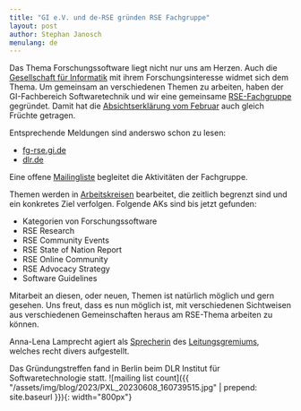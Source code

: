 ```yaml
---
title: "GI e.V. und de-RSE gründen RSE Fachgruppe"
layout: post
author: Stephan Janosch
menulang: de
---
```

Das Thema Forschungssoftware liegt nicht nur uns am Herzen. Auch die [Gesellschaft für Informatik](https://gi.de) mit 
ihrem Forschungsinteresse widmet sich dem Thema. Um gemeinsam an verschiedenen Themen zu arbeiten, haben der GI-Fachbereich 
Softwaretechnik und wir eine gemeinsame [RSE-Fachgruppe](https://fg-rse.gi.de) gegründet. Damit hat die [Absichtserklärung vom Februar](https://de-rse.org/blog/2023/02/03/Gesellschaft-fuer-Informatik-und-de-RSE-wollen-enger-zusammenarbeiten.html) auch gleich Früchte getragen. 

Entsprechende Meldungen sind anderswo schon zu lesen:

* [fg-rse.gi.de](https://fg-rse.gi.de/mitteilung/gruendungstreffen)
* [dlr.de](https://www.dlr.de/sc/desktopdefault.aspx/tabid-1183/13774_read-84370/)

Eine offene [Mailingliste](https://lists.gi.de/postorius/lists/fg-rse.lists.gi.de/) begleitet die Aktivitäten der Fachgruppe.

Themen werden in [Arbeitskreisen](https://fg-rse.gi.de/fachgruppe/arbeitskreise) bearbeitet, die zeitlich begrenzt sind und ein konkretes Ziel verfolgen. Folgende AKs sind bis jetzt gefunden:

* Kategorien von Forschungssoftware
* RSE Research
* RSE Community Events
* RSE State of Nation Report
* RSE Online Community
* RSE Advocacy Strategy
* Software Guidelines

Mitarbeit an diesen, oder neuen, Themen ist natürlich möglich und gern gesehen. Uns freut, dass es nun möglich ist, mit verschiedenen Sichtweisen aus verschiedenen Gemeinschaften heraus am RSE-Thema arbeiten zu können.

Anna-Lena Lamprecht agiert als [Sprecherin](https://fg-rse.gi.de/kontakt) des [Leitungsgremiums](https://fg-rse.gi.de/fachgruppe/leitungsgremium), welches recht divers aufgestellt.

Das Gründungstreffen fand in Berlin beim DLR Institut für Softwaretechnologie statt.
![mailing list count]({{ "/assets/img/blog/2023/PXL_20230608_160739515.jpg" | prepend: site.baseurl }}){: width="800px"}
